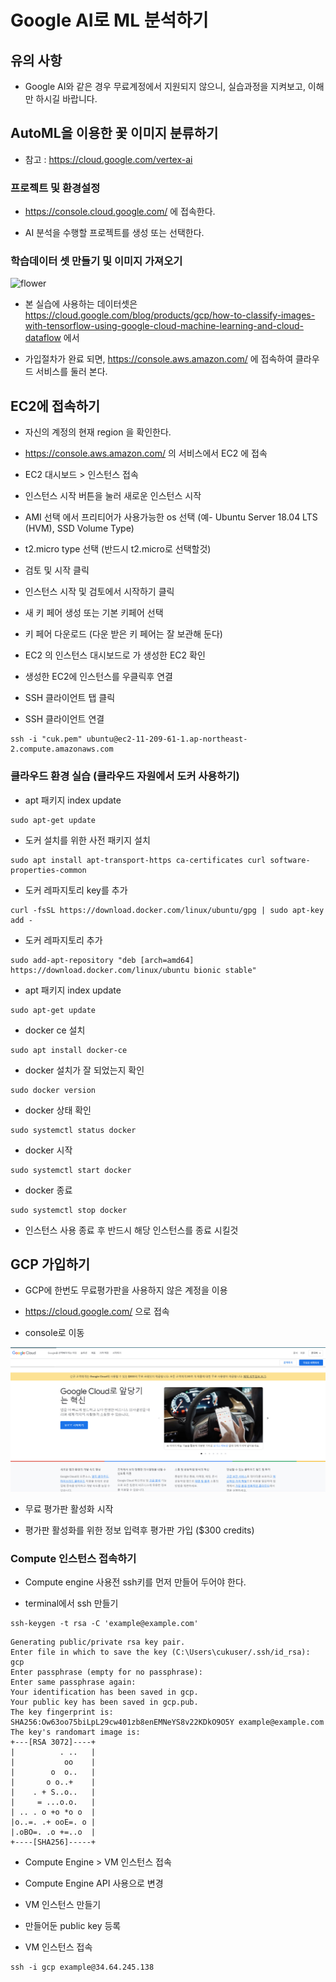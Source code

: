 # Google AI로 ML 분석하기

## 유의 사항
- Google AI와 같은 경우 무료계정에서 지원되지 않으니, 실습과정을 지켜보고, 이해만 하시길 바랍니다. 



## AutoML을 이용한 꽃 이미지 분류하기
- 참고 : https://cloud.google.com/vertex-ai


### 프로젝트 및 환경설정

- https://console.cloud.google.com/ 에 접속한다.

- AI 분석을 수행할 프로젝트를 생성 또는 선택한다. 


### 학습데이터 셋 만들기 및 이미지 가져오기


![flower](./images/flower.jpg)

- 본 실습에 사용하는 데이터셋은 https://cloud.google.com/blog/products/gcp/how-to-classify-images-with-tensorflow-using-google-cloud-machine-learning-and-cloud-dataflow 에서 


- 가입절차가 완료 되면, https://console.aws.amazon.com/ 에 접속하여 클라우드 서비스를 둘러 본다.


## EC2에 접속하기

- 자신의 계정의 현재 region 을 확인한다.

- https://console.aws.amazon.com/ 의 서비스에서 EC2 에 접속

- EC2 대시보드 > 인스턴스 접속

- 인스턴스 시작 버튼을 눌러 새로운 인스턴스 시작

- AMI 선택 에서 프리티어가 사용가능한 os 선택 (예- Ubuntu Server 18.04 LTS (HVM), SSD Volume Type)



- t2.micro  type 선택 (반드시 t2.micro로 선택할것)

- 검토 및 시작 클릭

- 인스턴스 시작 및 검토에서 시작하기 클릭

- 새 키 페어 생성 또는 기본 키페어 선택

- 키 페어 다운로드 (다운 받은 키 페어는 잘 보관해 둔다)

- EC2 의 인스턴스 대시보드로 가 생성한 EC2 확인

- 생성한 EC2에 인스턴스를 우클릭후 연결

- SSH 클라이언트 탭 클릭

- SSH 클라이언트 연결

```
ssh -i "cuk.pem" ubuntu@ec2-11-209-61-1.ap-northeast-2.compute.amazonaws.com
```

### 클라우드 환경 실습 (클라우드 자원에서 도커 사용하기)


- apt 패키지 index update
```
sudo apt-get update
```
- 도커 설치를 위한 사전 패키지 설치

```
sudo apt install apt-transport-https ca-certificates curl software-properties-common
```

- 도커 레파지토리 key를 추가

```
curl -fsSL https://download.docker.com/linux/ubuntu/gpg | sudo apt-key add -
```

- 도커 레파지토리 추가

```
sudo add-apt-repository "deb [arch=amd64] https://download.docker.com/linux/ubuntu bionic stable"
```

- apt 패키지 index update
```
sudo apt-get update
```


- docker ce 설치

```
sudo apt install docker-ce
```

- docker 설치가 잘 되었는지 확인

```
sudo docker version
```

- docker 상태 확인

```
sudo systemctl status docker
```


- docker 시작


```
sudo systemctl start docker
```


- docker 종료

```
sudo systemctl stop docker
```


- 인스턴스 사용 종료 후 반드시 해당 인스턴스를 종료 시킬것




## GCP 가입하기

- GCP에 한번도 무료평가판을 사용하지 않은 계정을 이용

- https://cloud.google.com/ 으로 접속


- console로 이동

![gcp](./images/gcp.jpg)

- 무료 평가판 활성화 시작

- 평가판 활성화를 위한 정보 입력후 평가판 가입 ($300 credits)

### Compute 인스턴스 접속하기

- Compute engine 사용전 ssh키를 먼저 만들어 두어야 한다.

- terminal에서 ssh 만들기

```
ssh-keygen -t rsa -C 'example@example.com'
```

```
Generating public/private rsa key pair.
Enter file in which to save the key (C:\Users\cukuser/.ssh/id_rsa): gcp
Enter passphrase (empty for no passphrase):
Enter same passphrase again:
Your identification has been saved in gcp.
Your public key has been saved in gcp.pub.
The key fingerprint is:
SHA256:Ow63oo75biLpL29cw401zb8enEMNeYS8v22KDkO9O5Y example@example.com
The key's randomart image is:
+---[RSA 3072]----+
|          . ..   |
|           oo    |
|        o  o..   |
|       o o..+    |
|    . + S..o..   |
|     = ...o.o.   |
| .. . o +o *o o  |
|o..=. .+ ooE=. o |
|.oBO=. .o +=..o  |
+----[SHA256]-----+
```



- Compute Engine > VM 인스턴스 접속

- Compute Engine API 사용으로 변경

- VM 인스턴스 만들기

- 만들어둔 public key 등록

- VM 인스턴스 접속

```
ssh -i gcp example@34.64.245.138
```